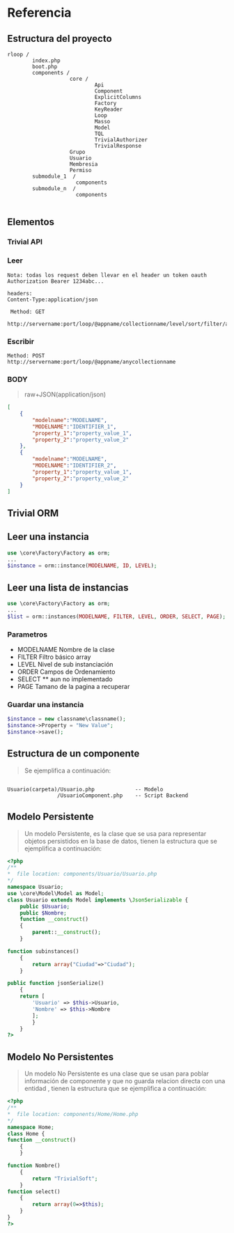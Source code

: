 # Referencia

## Estructura del proyecto

```plain
rloop /
        index.php
        boot.php
        components /
                    core /
                            Api
                            Component
                            ExplicitColumns
                            Factory
                            KeyReader
                            Loop
                            Masso
                            Model
                            TQL
                            TrivialAuthorizer
                            TrivialResponse
                    Grupo
                    Usuario
                    Membresia
                    Permiso
        submodule_1  /
                      components
        submodule_n  /
                      components


```

## Elementos

### Trivial API

### Leer

```plain
Nota: todas los request deben llevar en el header un token oauth
Authorization Bearer 1234abc...

headers:
Content-Type:application/json

 Method: GET
 http://servername:port/loop/@appname/collectionname/level/sort/filter/actions/page/format/pql
```

### Escribir

```plain
Method: POST
http://servername:port/loop/@appname/anycollectionname
```

### BODY

> raw+JSON(application/json)

```json
[
    {
        "modelname":"MODELNAME",
        "MODELNAME":"IDENTIFIER_1",
        "property_1":"property_value_1",
        "property_2":"property_value_2"
    },
    {
        "modelname":"MODELNAME",
        "MODELNAME":"IDENTIFIER_2",
        "property_1":"property_value_1",
        "property_2":"property_value_2"
    }
]
```

## Trivial ORM

## Leer una instancia

```php
use \core\Factory\Factory as orm;
...
$instance = orm::instance(MODELNAME, ID, LEVEL);
```

## Leer una lista de instancias

```php
use \core\Factory\Factory as orm;
...
$list = orm::instances(MODELNAME, FILTER, LEVEL, ORDER, SELECT, PAGE);
```

### Parametros

* MODELNAME   Nombre de la clase
* FILTER      Filtro básico array
* LEVEL       Nivel de sub instanciación
* ORDER       Campos de Ordenamiento
* SELECT  **  aun no implementado
* PAGE        Tamano de la pagina a recuperar

### Guardar una instancia

```php
$instance = new classname\classname();
$instance->Property = "New Value";
$instance->save();
```

## Estructura de un componente

> Se ejemplifica a continuación:

```plain

Usuario(carpeta)/Usuario.php             -- Modelo
                /UsuarioComponent.php    -- Script Backend
```

## Modelo Persistente

> Un modelo Persistente, es la clase que se usa para representar objetos persistidos en la base de datos, tienen la estructura que se ejemplifica a continuación:

```php
<?php
/**
*  file location: components/Usuario/Usuario.php 
*/
namespace Usuario;
use \core\Model\Model as Model;
class Usuario extends Model implements \JsonSerializable {
	public $Usuario;
	public $Nombre;
	function __construct()
	{
		parent::__construct();
	}

function subinstances()
	{
		return array("Ciudad"=>"Ciudad");
	}

public function jsonSerialize() 
	{
	return [
		'Usuario' => $this->Usuario,
		'Nombre' => $this->Nombre
		];
		}
	}
?>
```

## Modelo No Persistentes

> Un modelo No Persistente es una clase que se usan para poblar información de componente y que no guarda relacion directa con una entidad , tienen
la estructura que se ejemplifica a continuación:

```php
<?php
/**
*  file location: components/Home/Home.php
*/
namespace Home;
class Home {
function __construct()
	{
	}

function Nombre()
	{
		return "TrivialSoft";
	}
function select()
	{
		return array(0=>$this);
	}
}
?>
```